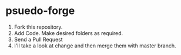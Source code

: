 # psuedo-forge

1. Fork this repository.
2. Add Code. Make desired folders as required.
3. Send a Pull Request
4. I'll take a look at change and then merge them with master branch.
